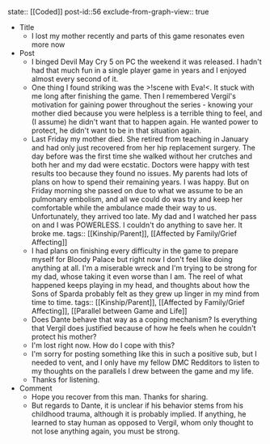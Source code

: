 state:: [[Coded]]
post-id::56
exclude-from-graph-view:: true

- Title
  - I lost my mother recently and parts of this game resonates even more now
- Post
  - I binged Devil May Cry 5 on PC the weekend it was released. I hadn't had that much fun in a single player game in years and I enjoyed almost every second of it.
  - One thing I found striking was the >!scene with Eva!<. It stuck with me long after finishing the game. Then I remembered Vergil's motivation for gaining power throughout the series - knowing your mother died because you were helpless is a terrible thing to feel, and (I assume) he didn't want that to happen again. He wanted power to protect, he didn't want to be in that situation again.
  - Last Friday my mother died. She retired from teaching in January and had only just recovered from her hip replacement surgery. The day before was the first time she walked without her crutches and both her and my dad were ecstatic. Doctors were happy with test results too because they found no issues. My parents had lots of plans on how to spend their remaining years. I was happy. But on Friday morning she passed on due to what we assume to be an pulmonary embolism, and all we could do was try and keep her comfortable while the ambulance made their way to us. Unfortunately, they arrived too late. My dad and I watched her pass on and I was POWERLESS. I couldn't do anything to save her. It broke me.
    tags:: [[Kinship/Parent]], [[Affected by Family/Grief Affecting]]
  - I had plans on finishing every difficulty in the game to prepare myself for Bloody Palace but right now I don't feel like doing anything at all. I'm a miserable wreck and I'm trying to be strong for my dad, whose taking it even worse than I am. The reel of what happened keeps playing in my head, and thoughts about how the Sons of Sparda probably felt as they grew up linger in my mind from time to time.
    tags:: [[Kinship/Parent]], [[Affected by Family/Grief Affecting]], [[Parallel between Game and Life]]
  - Does Dante behave that way as a coping mechanism? Is everything that Vergil does justified because of how he feels when he couldn't protect his mother?
  - I'm lost right now. How do I cope with this?
  - I'm sorry for posting something like this in such a positive sub, but I needed to vent, and I only have my fellow DMC Redditors to listen to my thoughts on the parallels I drew between the game and my life.
  - Thanks for listening.
- Comment
  - Hope you recover from this man. Thanks for sharing.
  - But regards to Dante, it is unclear if his behavior stems from his childhood trauma, although it is probably implied. If anything, he learned to stay human as opposed to Vergil, whom only thought to not lose anything again, you must be strong.

